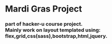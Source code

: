 <h1>Mardi Gras Project</h1>
<h3>
part of hacker-u course project.<br>
Mainly work on layout templated using:
flex,grid,css(sass),bootstrap,html,jquery.
</h3>
